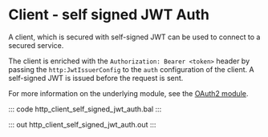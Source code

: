 # Client - self signed JWT Auth

A client, which is secured with self-signed JWT can be used to connect to
a secured service.

The client is enriched with the `Authorization: Bearer <token>` header by
passing the `http:JwtIssuerConfig` to the `auth` configuration of the
client. A self-signed JWT is issued before the request is sent.

For more information on the underlying module,
see the [OAuth2 module](https://lib.ballerina.io/ballerina/oauth2/latest/).

::: code http_client_self_signed_jwt_auth.bal :::

::: out http_client_self_signed_jwt_auth.out :::